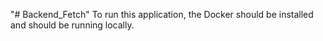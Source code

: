 "# Backend_Fetch" 
To run this application, the Docker should be installed and should be running locally.
